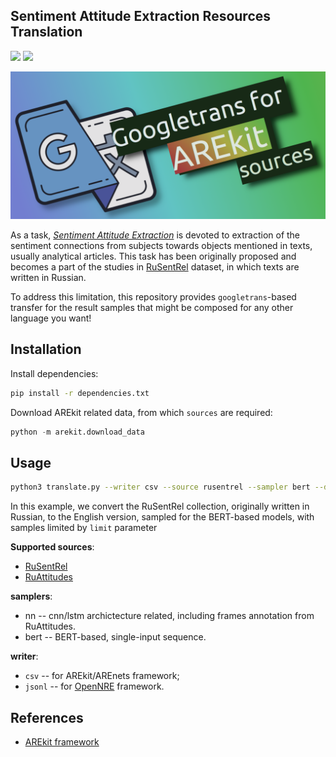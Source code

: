 ## Sentiment Attitude Extraction Resources Translation 

![](https://img.shields.io/badge/Python-3.6-brightgreen.svg)
![](https://img.shields.io/badge/AREkit-0.23.0-orange.svg)

<p align="center">
    <img src="logo.png"/>
</p>

As a task, [*Sentiment Attitude Extraction*](http://nlpprogress.com/russian/sentiment-analysis.html) 
is devoted to extraction of the sentiment connections from 
subjects towards objects mentioned in texts, usually analytical articles.
This task has been originally proposed and becomes a part of the studies in 
[RuSentRel](https://paperswithcode.com/dataset/rusentrel)
dataset, in which
texts are written in Russian.

To address this limitation, this repository provides `googletrans`-based transfer for 
the result samples that might be composed for any other language you want!

## Installation

Install dependencies:
```bash
pip install -r dependencies.txt
```

Download AREkit related data, from which `sources` are required:
```python
python -m arekit.download_data
```

## Usage

```bash
python3 translate.py --writer csv --source rusentrel --sampler bert --dest_lang en --docs_limit 1
```
In this example, we convert the RuSentRel collection, originally written in Russian, to the English version,
sampled for the BERT-based models, with samples limited by `limit` parameter

**Supported sources**: 
* [RuSentRel](https://paperswithcode.com/dataset/rusentrel)
* [RuAttitudes](https://github.com/nicolay-r/RuAttitudes)

**samplers**:
* nn -- cnn/lstm archictecture related, including frames annotation from RuAttitudes.
* bert -- BERT-based, single-input sequence.  

**writer**:
* `csv` -- for AREkit/AREnets framework;
* `jsonl` -- for [OpenNRE](https://github.com/thunlp/OpenNRE) framework.

## References

* [AREkit framework](https://github.com/nicolay-r/AREkit)
